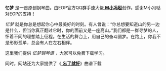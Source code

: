

**忆梦** 是一首原创钢琴曲，由EOP官方QQ群手速大佬[
**M小冯哒**](https://www.everyonepiano.cn/user-174829.html)创作，感谢M小冯哒对EOP的支持！

_忆梦_
就是你总是想起你心中最美好的时刻。有人曾说：“你总想要知道山的另一边是什么，但当你真正翻过它时，你的面前又是一座高山。”我们都是一群寻梦的人，怀着不同的理想踏上征程。在生活的舞台上，用自己的奋斗圆梦。在路上，你我不是形影孤单，总会有人在左右相伴。

这里我们提供 _忆梦钢琴谱_ ，大家可以免费下载学习。

同时，网站还为大家提供了《[ **忘了就好**](Music-11640-忘了就好-原创曲.html "忘了就好")》曲谱下载

